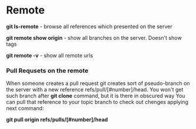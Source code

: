 # Remote

**git ls-remote** - browse all references which presented on the server

**git remote show origin** - show all branches on the server. Doesn't show tags

**git remote -v** - show all remote urls

### Pull Requsets on the remote

When someone creates a pull request git creates sort of pseudo-branch on the server with a new reference
refs/pull/[#number]/head. You won't get such branch after **git clone** command, but it is there in obscured way
You can pull that reference to your topic branch to check out chenges applying next command:

**git pull origin refs/pulls/[#number]/head**
